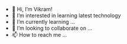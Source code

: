 - 👋 Hi, I’m Vikram!
- 👀 I’m interested in learning latest technology
- 🌱 I’m currently learning ...
- 💞️ I’m looking to collaborate on ...
- 📫 How to reach me ...

<!---
iamvikramkumar/iamvikramkumar is a ✨ special ✨ repository because its `README.md` (this file) appears on your GitHub profile.
You can click the Preview link to take a look at your changes.
--->
